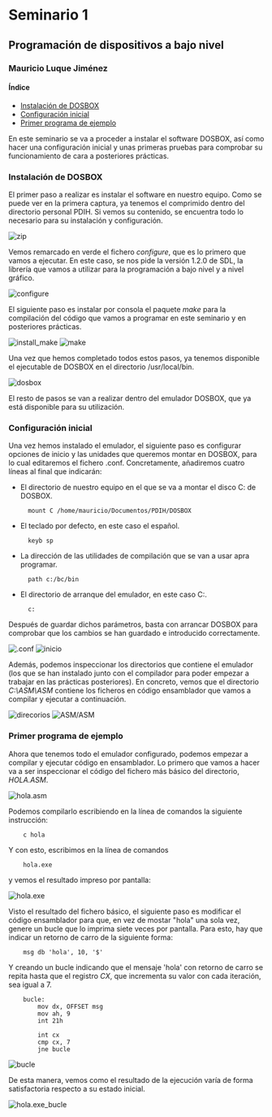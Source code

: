 #  <a id = "inicio"></a> Seminario 1

##  Programación de dispositivos a bajo nivel

###  Mauricio Luque Jiménez

####  Índice

- [Instalación de DOSBOX](#instalacion)
- [Configuración inicial ](#configuracion)
- [Primer programa de ejemplo](#helloworld)

En este seminario se va a proceder a instalar el software DOSBOX, así como hacer una configuración inicial y unas primeras pruebas para comprobar su funcionamiento de cara a posteriores prácticas.

### <a id = "instalacion"></a> Instalación de DOSBOX

El primer paso a realizar es instalar el software en nuestro equipo. Como se puede ver en la primera captura, ya tenemos el comprimido dentro del directorio personal PDIH. Si vemos su contenido, se encuentra todo lo necesario para su instalación y configuración.

![zip](./Capturas/1.png)

Vemos remarcado en verde el fichero _configure_, que es lo primero que vamos a ejecutar. En este caso, se nos pide la versión 1.2.0 de SDL, la librería que vamos a utilizar para la programación a bajo nivel y a nivel gráfico.

![configure](./Capturas/2.png)

El siguiente paso es instalar por consola el paquete _make_ para la compilación del código que vamos a programar en este seminario y en posteriores prácticas.

![install_make](./Capturas/3.png)
![make](./Capturas/4.png)

Una vez que hemos completado todos estos pasos, ya tenemos disponible el ejecutable de DOSBOX en el directorio /usr/local/bin.

![dosbox](./Capturas/5.png)

El resto de pasos se van a realizar dentro del emulador DOSBOX, que ya está disponible para su utilización.

### <a id = "configuracion"></a> Configuración inicial

Una vez hemos instalado el emulador, el siguiente paso es configurar opciones de inicio y las unidades que queremos montar en DOSBOX, para lo cual editaremos el fichero .conf. Concretamente, añadiremos cuatro líneas al final que indicarán:

- El directorio de nuestro equipo en el que se va a montar el disco C: de DOSBOX.

        mount C /home/mauricio/Documentos/PDIH/DOSBOX

- El teclado por defecto, en este caso el español.

        keyb sp

- La dirección de las utilidades de compilación que se van a usar apra programar.

        path c:/bc/bin

- El directorio de arranque del emulador, en este caso C:.

        c:

Después de guardar dichos parámetros, basta con arrancar DOSBOX para comprobar que los cambios se han guardado e introducido correctamente.

![.conf](./Capturas/6.png)
![inicio](./Capturas/7.png)

Además, podemos inspeccionar los directorios que contiene el emulador (los que se han instalado junto con el compilador para poder empezar a trabajar en las prácticas posteriores). En concreto, vemos que el directorio _C:\ASM\ASM_ contiene los ficheros en código ensamblador que vamos a compilar y ejecutar a continuación.

![direcorios](./Capturas/8.png)
![ASM/ASM](./Capturas/9.png)

### <a id = "helloworld"></a> Primer programa de ejemplo

Ahora que tenemos todo el emulador configurado, podemos empezar a compilar y ejecutar código en ensamblador. Lo primero que vamos a hacer va a ser inspeccionar el código del fichero más básico del directorio, _HOLA.ASM_.

![hola.asm](./Capturas/10.png)

Podemos compilarlo escribiendo en la línea de comandos la siguiente instrucción:

        c hola

Y con esto, escribimos en la línea de comandos

        hola.exe

y vemos el resultado impreso por pantalla:

![hola.exe](./Capturas/11.png)

Visto el resultado del fichero básico, el siguiente paso es modificar el código ensamblador para que, en vez de mostar "hola" una sola vez, genere un bucle que lo imprima siete veces por pantalla. Para esto, hay que indicar un retorno de carro de la siguiente forma:

        msg db 'hola', 10, '$'

Y creando un bucle indicando que el mensaje 'hola' con retorno de carro se repita hasta que el registro _CX_, que incrementa su valor con cada iteración, sea igual a 7.

        bucle:
            mov dx, OFFSET msg
            mov ah, 9
            int 21h

            int cx
            cmp cx, 7
            jne bucle

![bucle](./Capturas/12.png)

De esta manera, vemos como el resultado de la ejecución varía de forma satisfactoria respecto a su estado inicial.

![hola.exe_bucle](./Capturas/13.png)